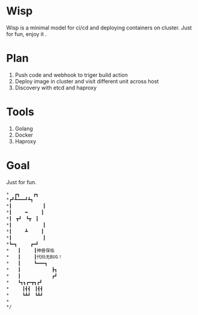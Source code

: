 # Wisp
Wisp is a minimal model for ci/cd and deploying containers on cluster. Just for fun, enjoy it .

# Plan
1. Push code and webhook to triger build action
2. Deploy image in cluster and visit different unit across host
3. Discovery with etcd and haproxy

# Tools
1. Golang
2. Docker
3. Haproxy

# Goal
Just for fun.


    *  ┏┓　　　┏┓
    *┏┛┻━━━┛┻┓
    *┃　　　　　　　┃ 　
    *┃　　　━　　　┃
    *┃　┳┛　┗┳　┃
    *┃　　　　　　　┃
    *┃　　　┻　　　┃
    *┃　　　　　　　┃
    *┗━┓　　　┏━┛
    *　　┃　　　┃神兽保佑
    *　　┃　　　┃代码无BUG！
    *　　┃　　　┗━━━┓
    *　　┃　　　　　　　┣┓
    *　　┃　　　　　　　┏┛
    *　　┗┓┓┏━┳┓┏┛
    *　　　┃┫┫　┃┫┫
    *　　　┗┻┛　┗┻┛ 
    *　　　
    */
